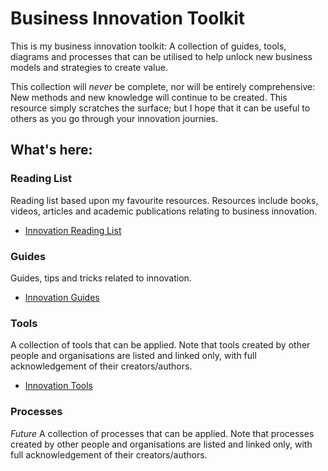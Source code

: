 # Business Innovation Toolkit

This is my business innovation toolkit: A collection of guides, tools, diagrams and
processes that can be utilised to help unlock new business models and
strategies to create value.

This collection will _never_ be complete, nor will be entirely comprehensive: New methods and new knowledge will continue to be created. This resource simply scratches the surface; but I hope that it can be useful to others as you go through your innovation journies.

## What's here:

### Reading List

Reading list based upon my favourite resources. Resources include books, videos, articles and academic publications relating to business innovation.

* [Innovation Reading List](Reading-List.md)

### Guides

Guides, tips and tricks related to innovation.

* [Innovation Guides](Guides/Readme.md)

### Tools

A collection of tools that can be applied. Note that tools created by other
people and organisations are listed and linked only, with full acknowledgement
of their creators/authors.

* [Innovation Tools](Tools/Readme.md)

### Processes

_Future_ A collection of processes that can be applied. Note that processes created by
other people and organisations are listed and linked only, with full
acknowledgement of their creators/authors.
